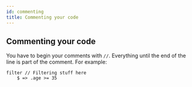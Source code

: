 ```yaml
---
id: commenting
title: Commenting your code
---
```


## Commenting your code

You have to begin your comments with `//`. Everything until the end of the line
is part of the comment. For example:

```
filter // Filtering stuff here
    $ => .age >= 35
```


